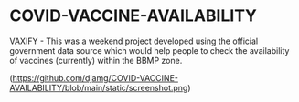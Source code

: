 # COVID-VACCINE-AVAILABILITY
VAXIFY - This was a weekend project developed using the official government data source which would help people to check the availability of vaccines (currently) within the BBMP zone.

(https://github.com/djamg/COVID-VACCINE-AVAILABILITY/blob/main/static/screenshot.png)
